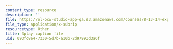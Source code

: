 ```yaml
---
content_type: resource
description: ''
file: https://ol-ocw-studio-app-qa.s3.amazonaws.com/courses/8-13-14-experimental-physics-i-ii-junior-lab-fall-2016-spring-2017/093fc8e473305d7ba10b2d97993d3a6f_A77qVe-U0iw.vtt
file_type: application/x-subrip
resourcetype: Other
title: 3play caption file
uid: 093fc8e4-7330-5d7b-a10b-2d97993d3a6f
---
```

